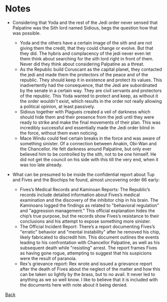 # Notes

- Considering that Yoda and the rest of the Jedi order never sensed that Palpatine was the Sith lord named Sidious, begs the question how that was possible.
    - Yoda and the others have a certain image of the sith and are not giving them the credit, that they could change or evolve. But that they did. The hybris and complacency of the jedi never even let them think about searching for the sith lord right in front of them. Never did they think about considering Palpatine as a threat.
    - As the Republic build Coruscant as the capital planet, they contacted the jedi and made them the protectors of the peace and of the republic. They should keep it in existence and protect its values. This inadvertently had the consequence, that the Jedi are subordinated by the senate in a certain way. They are civil servants and protectors of the republic. This Yoda wanted to protect and keep, as without it the order wouldn't exist, which results in the order not really allowing a political opinion, at least passively. 
    - Sidious together with Plagueis created a veil of darkness which should hide them and their presence from the jedi until they were ready to strike and make the final movements of their plan. This was incredibly successful and essentially made the Jedi order blind in the force, without them even noticing.
    - Mace Windu could feel certain breaks in the force and was aware of something sinister. Of a connection between Anakin, Obi-Wan and the Chancellor. He felt darkness around Palpatine, but only ever believed him to be controlled by the sith, not to be one himself. He did not get the council on his side with this till the very end, when it was too late already.

- What can be presumed to be inside the confidential report about Tup and Fives and the Biochips he found, almost uncovering order 66 early:
    - Fives’s Medical Records and Kaminoan Reports: The Republic’s records include detailed information about Fives’s medical examination and the discovery of the inhibitor chip in his brain. The Kaminoans logged the findings as related to "behavioral regulation" and "aggression management." This official explanation hides the chip’s true purpose, but the records show Fives’s resistance to their conclusions and his attempt to expose something more sinister.
    - The Official Incident Report: There’s a report documenting Fives’s "erratic" behavior and "mental instability" after he removed his chip, likely fabricated to discredit him. This document outlines the events leading to his confrontation with Chancellor Palpatine, as well as his subsequent death while "resisting" arrest. The report frames Fives as having gone rogue, attempting to suggest that his suspicions were the result of paranoia.
    - Rex's grievance report: Rex wrote and issued a grievance report after the death of Fives about the neglect of the matter and how this can be taken so lightly by the brass, but to no avail. It never led to anything as we so well know. I like to believe that it is included with the documents here with note about it being denied.

[Back](/Star%20Wars/Series/I%20am%20not%20leaving%20again/Planing/README.md)